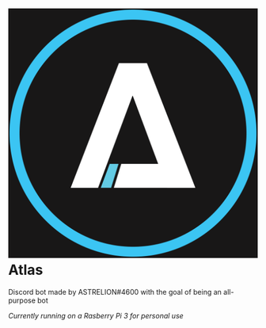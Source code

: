 # ![icon](/icon.png) Atlas
Discord bot made by ASTRELION#4600 with the goal of being an all-purpose bot  

*Currently running on a Rasberry Pi 3 for personal use*
